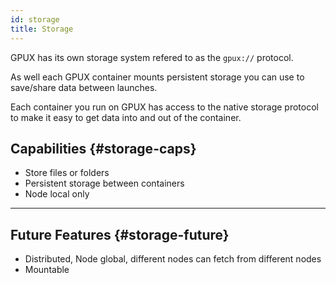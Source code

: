 ```yaml
---
id: storage
title: Storage
---
```


GPUX has its own storage system refered to as the `gpux://` protocol.  
  
As well each GPUX container mounts persistent storage you can use to save/share data between launches.
  
Each container you run on GPUX has access to the native storage protocol to make it easy to get data into
and out of the container.

## Capabilities {#storage-caps}

- Store files or folders
- Persistent storage between containers
- Node local only

---

## Future Features {#storage-future}

- Distributed, Node global, different nodes can fetch from different nodes
- Mountable

